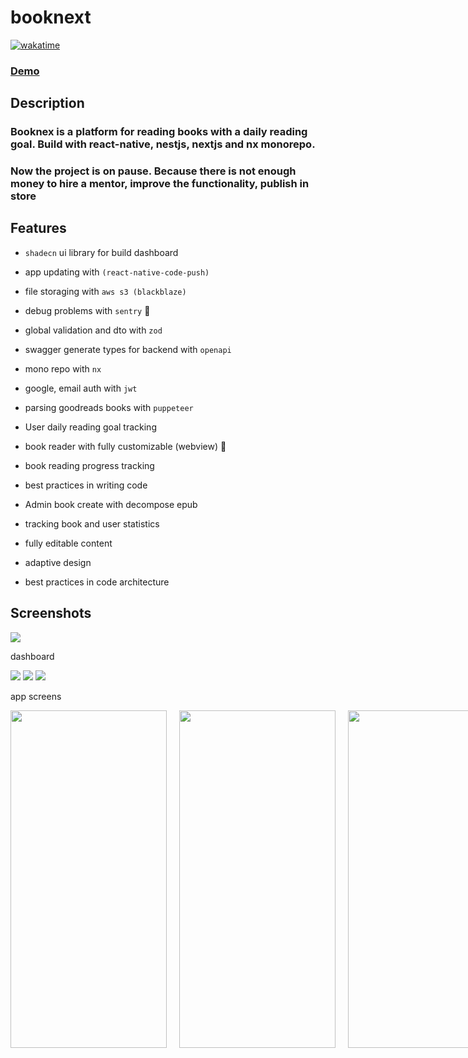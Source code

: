 # booknext
[![wakatime](https://wakatime.com/badge/github/kravchenko-anton/booknex-2.svg)](https://wakatime.com/badge/github/kravchenko-anton/booknex-2)

### [Demo](https://booknex.up.railway.app/)

## Description
### Booknex is a platform for reading books with a daily reading goal. Build with react-native, nestjs, nextjs and nx monorepo.
### Now the project is on pause. Because there is not enough money to hire a mentor, improve the functionality, publish in store

## Features
- `shadecn` ui library for build dashboard
-  app updating with  `(react-native-code-push)`
-  file storaging with `aws s3 (blackblaze)`
-  debug problems with `sentry` 🐞
-  global validation and dto with `zod`
-   swagger generate types for backend with `openapi`
-   mono repo with `nx`
-   google, email auth with `jwt`
-   parsing goodreads books with `puppeteer`

-   User daily reading goal tracking
-   book reader with fully customizable (webview) 📖
-   book reading progress tracking
-   best practices in writing code


-  Admin book create with decompose epub
-  tracking book and user statistics
-  fully editable content
-  adaptive design
-  best practices in code architecture


## Screenshots

<div float="left">
<img src="/screens/landing.png"/> 

dashboard


<img src="/screens/book-parsing.png"/>
<img src="/screens/book-statistics.png"  />
<img src="/screens/dashboard-books.png"  />

app screens
<div style="display: flex; justify-content: space-between; gap: 20px">
    <img src="/screens/reading-customization.png"  width="250" height="540"  />
    <img src="/screens/reading.png"   width="250" height="540"  />
    <img src="/screens/book-chapters.png"  width="250" height="540"  />
    <img src="/screens/reading-goal.png"   width="250" height="540"  />
    <img src="/screens/settings.png"  width="250" height="540"  />
    <img src="/screens/book-app.png"   width="250" height="540"  />
    <img src="/screens/featured.png"  width="250" height="540"  />
    <img src="/screens/library.png"   width="250" height="540"  />
</div>

</div>
